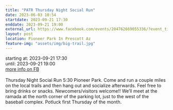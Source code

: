```yaml
---
title: "PATR Thursday Night Social Run"
date: 2023-06-03 10:54
startdate: 2023-09-21 17:30
enddate: 2023-09-21 19:00
external_url: https://www.facebook.com/events/204762669055336/?event_time_id=204762712388665
layout: post
location: Pioneer Park In Prescott Az
feature-img: "assets/img/big-trail.jpg"
---
```


starting at: 2023-09-21 17:30<br>until: 2023-09-21 19:00<br><a href="https://www.facebook.com/events/204762669055336/?event_time_id=204762712388665">more info on FB</a><br><br>Thursday Night Social Run 5&#58;30 Pioneer Park.  Come and run a couple miles on the local trails and then hang out and socialize afterwards.  Feel free to bring drinks or snacks. Newcomers/visitors welcome!!  We’ll meet at the ramada at the north corner of the parking lot, just to the west of the baseball complex.  Potluck first Thursday of the month.<br>
  <br>
  
